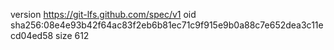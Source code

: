 version https://git-lfs.github.com/spec/v1
oid sha256:08e4e93b42f64ac83f2eb6b81ec71c9f915e9b0a88c7e652dea3c11ecd04ed58
size 612
